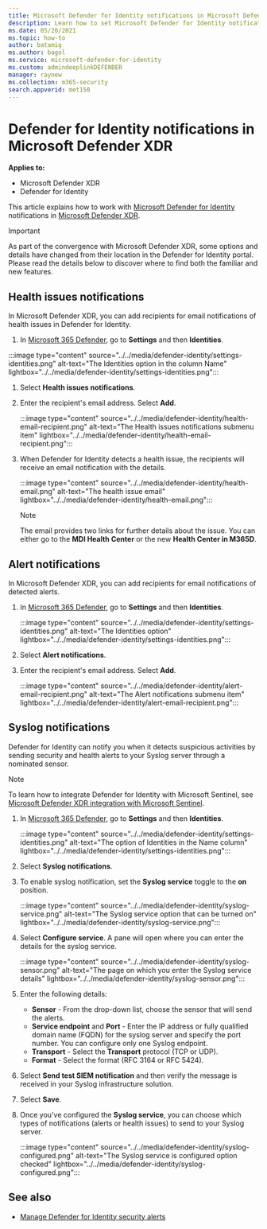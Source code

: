 ```yaml
---
title: Microsoft Defender for Identity notifications in Microsoft Defender XDR
description: Learn how to set Microsoft Defender for Identity notifications in Microsoft Defender XDR.
ms.date: 05/20/2021
ms.topic: how-to
author: batamig
ms.author: bagol
ms.service: microsoft-defender-for-identity
ms.custom: admindeeplinkDEFENDER
manager: raynew
ms.collection: m365-security
search.appverid: met150
---
```


# Defender for Identity notifications in Microsoft Defender XDR

**Applies to:**

- Microsoft Defender XDR
- Defender for Identity

This article explains how to work with [Microsoft Defender for Identity](/defender-for-identity) notifications in [Microsoft Defender XDR](/microsoft-365/security/defender/overview-security-center).

> [!IMPORTANT]
> As part of the convergence with Microsoft Defender XDR, some options and details have changed from their location in the Defender for Identity portal. Please read the details below to discover where to find both the familiar and new features.

## Health issues notifications

In Microsoft Defender XDR, you can add recipients for email notifications of health issues in Defender for Identity.

1. In <a href="https://go.microsoft.com/fwlink/p/?linkid=2077139" target="_blank">Microsoft 365 Defender</a>, go to **Settings** and then **Identities**.

  :::image type="content" source="../../media/defender-identity/settings-identities.png" alt-text="The Identities option in the column Name" lightbox="../../media/defender-identity/settings-identities.png":::


1. Select **Health issues notifications**.

1. Enter the recipient's email address. Select **Add**.

   :::image type="content" source="../../media/defender-identity/health-email-recipient.png" alt-text="The Health issues notifications submenu item" lightbox="../../media/defender-identity/health-email-recipient.png":::

1. When Defender for Identity detects a health issue, the recipients will receive an email notification with the details.

   :::image type="content" source="../../media/defender-identity/health-email.png" alt-text="The health issue email" lightbox="../../media/defender-identity/health-email.png":::

    > [!NOTE]
    > The email provides two links for further details about the issue. You can either go to the **MDI Health Center** or the new **Health Center in M365D**.

## Alert notifications

In Microsoft Defender XDR, you can add recipients for email notifications of detected alerts.

1. In <a href="https://go.microsoft.com/fwlink/p/?linkid=2077139" target="_blank">Microsoft 365 Defender</a>, go to **Settings** and then **Identities**.

   :::image type="content" source="../../media/defender-identity/settings-identities.png" alt-text="The Identities option" lightbox="../../media/defender-identity/settings-identities.png":::

1. Select **Alert notifications**.

1. Enter the recipient's email address. Select **Add**.

   :::image type="content" source="../../media/defender-identity/alert-email-recipient.png" alt-text="The Alert notifications submenu item" lightbox="../../media/defender-identity/alert-email-recipient.png":::

## Syslog notifications

Defender for Identity can notify you when it detects suspicious activities by sending security and health alerts to your Syslog server through a nominated sensor.

> [!NOTE]
> To learn how to integrate Defender for Identity with Microsoft Sentinel, see [Microsoft Defender XDR integration with Microsoft Sentinel](/azure/sentinel/microsoft-365-defender-sentinel-integration).

1. In <a href="https://go.microsoft.com/fwlink/p/?linkid=2077139" target="_blank">Microsoft 365 Defender</a>, go to **Settings** and then **Identities**.

   :::image type="content" source="../../media/defender-identity/settings-identities.png" alt-text="The option of Identities in the Name column" lightbox="../../media/defender-identity/settings-identities.png":::

1. Select **Syslog notifications**.

1. To enable syslog notification, set the **Syslog service** toggle to the **on** position.

   :::image type="content" source="../../media/defender-identity/syslog-service.png" alt-text="The Syslog service option that can be turned on" lightbox="../../media/defender-identity/syslog-service.png":::

1. Select **Configure service**. A pane will open where you can enter the details for the syslog service.

   :::image type="content" source="../../media/defender-identity/syslog-sensor.png" alt-text="The page on which you enter the Syslog service details" lightbox="../../media/defender-identity/syslog-sensor.png":::

1. Enter the following details:

    - **Sensor** - From the drop-down list, choose the sensor that will send the alerts.
    - **Service endpoint** and **Port** - Enter the IP address or fully qualified domain name (FQDN) for the syslog server and specify the port number. You can configure only one Syslog endpoint.
    - **Transport** - Select the **Transport** protocol (TCP or UDP).
    - **Format** - Select the format (RFC 3164 or RFC 5424).

1. Select **Send test SIEM notification** and then verify the message is received in your Syslog infrastructure solution.

1. Select **Save**.

1. Once you've configured the **Syslog service**, you can choose which types of notifications (alerts or health issues) to send to your Syslog server.

   :::image type="content" source="../../media/defender-identity/syslog-configured.png" alt-text="The Syslog service is configured option checked" lightbox="../../media/defender-identity/syslog-configured.png":::

## See also

- [Manage Defender for Identity security alerts](manage-security-alerts.md)

